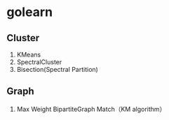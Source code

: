 # golearn




## Cluster

1. KMeans
2. SpectralCluster
3. Bisection(Spectral Partition)



## Graph

1. Max Weight BipartiteGraph Match（KM algorithm）



